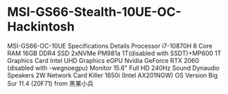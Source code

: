 # MSI-GS66-Stealth-10UE-OC-Hackintosh
MSI-GS66-OC-10UE
Specifications	Details
Processor	i7-10870H 8 Core
RAM	16GB DDR4
SSD	2xNVMe PM981a 1T(disabled with SSDT)+MP600 1T
Graphics Card	Intel UHD Graphics
eGPU	Nvidia GeForce RTX 2060 (disabled with -wegnoegpu)
Monitor	15.6" Full HD 240Hz
Sound	Dynaudio Speakers 2W
Network Card	Killer 1650i (Intel AX201NGW)
OS Version	Big Sur 11.4 (20F71) from 黑果小兵
